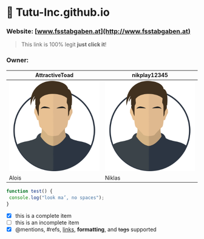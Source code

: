 # :steam_locomotive: **Tutu-Inc.github.io**

### Website: [www.fsstabgaben.at](http://www.fsstabgaben.at)
> This link is 100% legit
> **just click it**!

### **Owner**:

AttractiveToad | nikplay12345
------------ | -------------
![Avatar](/img/avatar.png) | ![Avatar](/img/avatar.png)
Alois | Niklas

```javascript
function test() {
 console.log("look ma’, no spaces");
}
```
- [x] this is a complete item
- [ ] this is an incomplete item
- [x] @mentions, #refs, [links](), **formatting**, and <del>tags</del> supported

